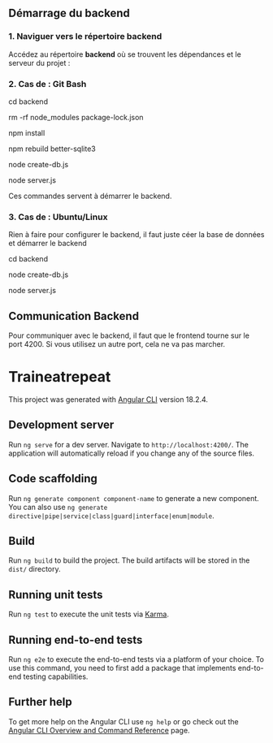 ## Démarrage du backend

### 1. Naviguer vers le répertoire backend

Accédez au répertoire **backend** où se trouvent les dépendances et le serveur du projet :

### 2. Cas de : Git Bash

cd backend

rm -rf node_modules package-lock.json

npm install

npm rebuild better-sqlite3

node create-db.js

node server.js

Ces commandes servent à démarrer le backend.

### 3. Cas de : Ubuntu/Linux

Rien à faire pour configurer le backend, il faut juste céer la base de données et démarrer le backend

cd backend

node create-db.js

node server.js

## Communication Backend

Pour communiquer avec le backend, il faut que le frontend tourne sur le port 4200. Si vous utilisez un autre port, cela ne va pas marcher.


# Traineatrepeat

This project was generated with [Angular CLI](https://github.com/angular/angular-cli) version 18.2.4.

## Development server

Run `ng serve` for a dev server. Navigate to `http://localhost:4200/`. The application will automatically reload if you change any of the source files.

## Code scaffolding

Run `ng generate component component-name` to generate a new component. You can also use `ng generate directive|pipe|service|class|guard|interface|enum|module`.

## Build

Run `ng build` to build the project. The build artifacts will be stored in the `dist/` directory.

## Running unit tests

Run `ng test` to execute the unit tests via [Karma](https://karma-runner.github.io).

## Running end-to-end tests

Run `ng e2e` to execute the end-to-end tests via a platform of your choice. To use this command, you need to first add a package that implements end-to-end testing capabilities.

## Further help

To get more help on the Angular CLI use `ng help` or go check out the [Angular CLI Overview and Command Reference](https://angular.dev/tools/cli) page.
